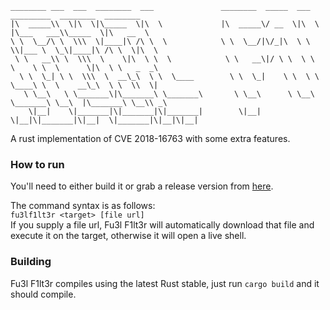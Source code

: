 ```
________ ___  ___  ________  ___               ________  _____  ___   _________  ________  ________
|\  _____\\  \|\  \|\_____  \|\  \             |\  _____\/ __  \|\  \ |\___   ___\\_____  \|\   __  \
\ \  \__/\ \  \\\  \|____|\ /\ \  \            \ \  \__/|\/_|\  \ \  \\|___ \  \_\|____|\ /\ \  \|\  \
 \ \   __\\ \  \\\  \    \|\  \ \  \            \ \   __\|/ \ \  \ \  \    \ \  \      \|\  \ \   _  _\
  \ \  \_| \ \  \\\  \  __\_\  \ \  \____        \ \  \_|    \ \  \ \  \____\ \  \    __\_\  \ \  \\  \|
   \ \__\   \ \_______\|\_______\ \_______\       \ \__\      \ \__\ \_______\ \__\  |\_______\ \__\\ _\
    \|__|    \|_______|\|_______|\|_______|        \|__|       \|__|\|_______|\|__|  \|_______|\|__|\|__|
```

A rust implementation of CVE 2018-16763 with some extra features.

### How to run
You'll need to either build it or grab a release version from [here](https://gitlab.com/pretzelca/fu3lf1lt3r/-/releases).

The command syntax is as follows:   
`fu3lf1lt3r <target> [file url]`   
If you supply a file url, Fu3l F1lt3r will automatically download that file and execute it on the target, otherwise it will open a live shell.

### Building
Fu3l F1lt3r compiles using the latest Rust stable, just run `cargo build` and it should compile.